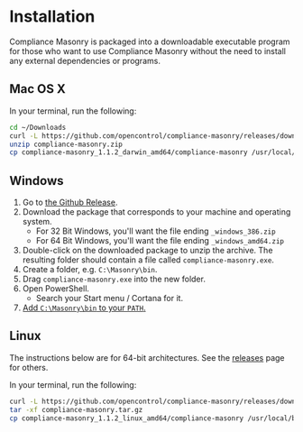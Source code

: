 # Installation

Compliance Masonry is packaged into a downloadable executable program for those who want to use Compliance Masonry without the need to install any external dependencies or programs.

## Mac OS X

In your terminal, run the following:

```sh
cd ~/Downloads
curl -L https://github.com/opencontrol/compliance-masonry/releases/download/v1.1.2/compliance-masonry_1.1.2_darwin_amd64.zip -o compliance-masonry.zip
unzip compliance-masonry.zip
cp compliance-masonry_1.1.2_darwin_amd64/compliance-masonry /usr/local/bin
```

## Windows

1. Go to [the Github Release](https://github.com/opencontrol/compliance-masonry/releases/tag/v1.1.2).
1. Download the package that corresponds to your machine and operating system.
    - For 32 Bit Windows, you'll want the file ending `_windows_386.zip`
    - For 64 Bit Windows, you'll want the file ending `_windows_amd64.zip`
1. Double-click on the downloaded package to unzip the archive. The resulting folder should contain a file called `compliance-masonry.exe`.
1. Create a folder, e.g. `C:\Masonry\bin`.
1. Drag `compliance-masonry.exe` into the new folder.
1. Open PowerShell.
    * Search your Start menu / Cortana for it.
1. [Add `C:\Masonry\bin` to your `PATH`.](https://www.java.com/en/download/help/path.xml)

## Linux

The instructions below are for 64-bit architectures. See the [releases](https://github.com/opencontrol/compliance-masonry/releases) page for others.

In your terminal, run the following:

```sh
curl -L https://github.com/opencontrol/compliance-masonry/releases/download/v1.1.2/compliance-masonry_1.1.2_linux_amd64.tar.gz -o compliance-masonry.tar.gz
tar -xf compliance-masonry.tar.gz
cp compliance-masonry_1.1.2_linux_amd64/compliance-masonry /usr/local/bin
```
